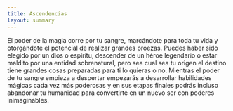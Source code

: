 ```yaml
---
title: Ascendencias
layout: summary
---
```


El poder de la magia corre por tu sangre, marcándote para toda tu vida y otorgándote el potencial de realizar grandes proezas. Puedes haber sido elegido por un dios o espíritu, descender de un héroe legendario o estar maldito por una entidad sobrenatural, pero sea cual sea tu origen el destino tiene grandes cosas preparadas para ti lo quieras o no. Mientras el poder de tu sangre empieza a despertar empezarás a desarrollar habilidades mágicas cada vez más poderosas y en sus etapas finales podrás incluso abandonar tu humanidad para convertirte en un nuevo ser con poderes inimaginables.

